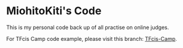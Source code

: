 # MiohitoKiti's Code

This is my personal code back up of all practise on online judges.

For TFcis Camp code example, please visit this branch: [TFcis-Camp](https://github.com/MiohitoKiri5474/CodesBackUp/tree/TFcis-Camp).
